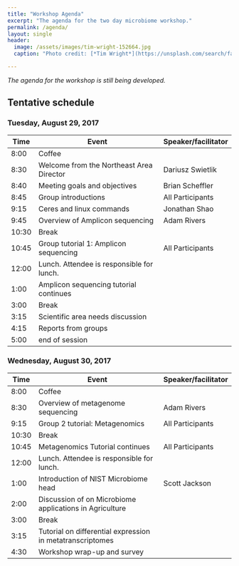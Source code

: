 ```yaml
---
title: "Workshop Agenda"
excerpt: "The agenda for the two day microbiome workshop."
permalink: /agenda/
layout: single
header:
  image: /assets/images/tim-wright-152664.jpg
  caption: "Photo credit: [*Tim Wright*](https://unsplash.com/search/farm?photo=syQM-YpaEW4)"

---
```


*The agenda for the workshop is still being developed.*

## Tentative schedule

### Tuesday, August 29, 2017

Time | Event | Speaker/facilitator
---- | ----- | -------------------
8:00 | Coffee
8:30 | Welcome from the Northeast Area Director | Dariusz Swietlik
8:40 | Meeting goals and objectives | Brian Scheffler
8:45 | Group introductions | All Participants
9:15 | Ceres and linux commands | Jonathan Shao
9:45 | Overview of Amplicon sequencing | Adam Rivers
10:30 | Break
10:45 | Group tutorial 1: Amplicon sequencing | All Participants
12:00 | Lunch. Attendee is responsible for lunch.
1:00 | Amplicon sequencing tutorial continues
3:00 | Break
3:15 | Scientific area needs discussion
4:15 | Reports from groups
5:00 | end of session

### Wednesday, August 30, 2017

Time | Event | Speaker/facilitator
---- | ----- | -------------------
8:00 | Coffee
8:30 | Overview of metagenome sequencing | Adam Rivers
9:15 | Group 2 tutorial: Metagenomics | All Participants
10:30 | Break
10:45 | Metagenomics Tutorial continues | All Participants
12:00 | Lunch. Attendee is responsible for lunch.
1:00 | Introduction of NIST Microbiome head | Scott Jackson
2:00 | Discussion of on Microbiome applications in Agriculture  
3:00 | Break
3:15 | Tutorial on differential expression in metatranscriptomes
4:30 | Workshop wrap-up and survey
